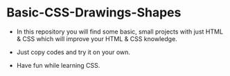 # Basic-CSS-Drawings-Shapes

- In this repository you will find some basic, small projects with just HTML & CSS which will improve your HTML & CSS knowledge.

- Just copy codes and try it on your own.

- Have fun while learning CSS.

